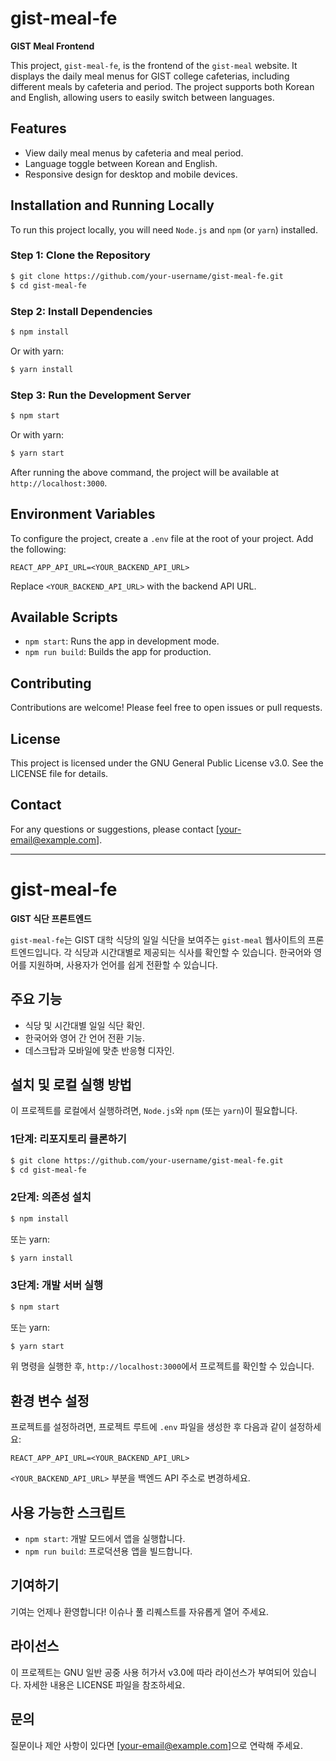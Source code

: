# gist-meal-fe

**GIST Meal Frontend**

This project, `gist-meal-fe`, is the frontend of the `gist-meal` website. It displays the daily meal menus for GIST college cafeterias, including different meals by cafeteria and period. The project supports both Korean and English, allowing users to easily switch between languages.

## Features

- View daily meal menus by cafeteria and meal period.
- Language toggle between Korean and English.
- Responsive design for desktop and mobile devices.

## Installation and Running Locally

To run this project locally, you will need `Node.js` and `npm` (or `yarn`) installed.

### Step 1: Clone the Repository

```bash
$ git clone https://github.com/your-username/gist-meal-fe.git
$ cd gist-meal-fe
```

### Step 2: Install Dependencies

```bash
$ npm install
```

Or with yarn:

```bash
$ yarn install
```

### Step 3: Run the Development Server

```bash
$ npm start
```

Or with yarn:

```bash
$ yarn start
```

After running the above command, the project will be available at `http://localhost:3000`.

## Environment Variables

To configure the project, create a `.env` file at the root of your project. Add the following:

```
REACT_APP_API_URL=<YOUR_BACKEND_API_URL>
```

Replace `<YOUR_BACKEND_API_URL>` with the backend API URL.

## Available Scripts

- `npm start`: Runs the app in development mode.
- `npm run build`: Builds the app for production.

## Contributing

Contributions are welcome! Please feel free to open issues or pull requests.

## License

This project is licensed under the GNU General Public License v3.0. See the LICENSE file for details.

## Contact

For any questions or suggestions, please contact [your-email@example.com].

---

# gist-meal-fe

**GIST 식단 프론트엔드**

`gist-meal-fe`는 GIST 대학 식당의 일일 식단을 보여주는 `gist-meal` 웹사이트의 프론트엔드입니다. 각 식당과 시간대별로 제공되는 식사를 확인할 수 있습니다. 한국어와 영어를 지원하며, 사용자가 언어를 쉽게 전환할 수 있습니다.

## 주요 기능

- 식당 및 시간대별 일일 식단 확인.
- 한국어와 영어 간 언어 전환 기능.
- 데스크탑과 모바일에 맞춘 반응형 디자인.

## 설치 및 로컬 실행 방법

이 프로젝트를 로컬에서 실행하려면, `Node.js`와 `npm` (또는 `yarn`)이 필요합니다.

### 1단계: 리포지토리 클론하기

```bash
$ git clone https://github.com/your-username/gist-meal-fe.git
$ cd gist-meal-fe
```

### 2단계: 의존성 설치

```bash
$ npm install
```

또는 yarn:

```bash
$ yarn install
```

### 3단계: 개발 서버 실행

```bash
$ npm start
```

또는 yarn:

```bash
$ yarn start
```

위 명령을 실행한 후, `http://localhost:3000`에서 프로젝트를 확인할 수 있습니다.

## 환경 변수 설정

프로젝트를 설정하려면, 프로젝트 루트에 `.env` 파일을 생성한 후 다음과 같이 설정하세요:

```
REACT_APP_API_URL=<YOUR_BACKEND_API_URL>
```

`<YOUR_BACKEND_API_URL>` 부분을 백엔드 API 주소로 변경하세요.

## 사용 가능한 스크립트

- `npm start`: 개발 모드에서 앱을 실행합니다.
- `npm run build`: 프로덕션용 앱을 빌드합니다.

## 기여하기

기여는 언제나 환영합니다! 이슈나 풀 리퀘스트를 자유롭게 열어 주세요.

## 라이선스

이 프로젝트는 GNU 일반 공중 사용 허가서 v3.0에 따라 라이선스가 부여되어 있습니다. 자세한 내용은 LICENSE 파일을 참조하세요.

## 문의

질문이나 제안 사항이 있다면 [your-email@example.com]으로 연락해 주세요.
